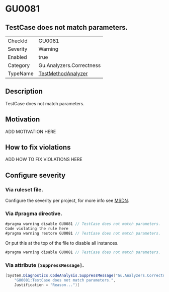 # GU0081
## TestCase does not match parameters.

<!-- start generated table -->
<table>
<tr>
  <td>CheckId</td>
  <td>GU0081</td>
</tr>
<tr>
  <td>Severity</td>
  <td>Warning</td>
</tr>
<tr>
  <td>Enabled</td>
  <td>true</td>
</tr>
<tr>
  <td>Category</td>
  <td>Gu.Analyzers.Correctness</td>
</tr>
<tr>
  <td>TypeName</td>
  <td><a href="https://github.com/GuOrg/Gu.Analyzers/blob/master/Gu.Analyzers.Analyzers/NodeAnalyzers/TestMethodAnalyzer.cs">TestMethodAnalyzer</a></td>
</tr>
</table>
<!-- end generated table -->

## Description

TestCase does not match parameters.

## Motivation

ADD MOTIVATION HERE

## How to fix violations

ADD HOW TO FIX VIOLATIONS HERE

<!-- start generated config severity -->
## Configure severity

### Via ruleset file.

Configure the severity per project, for more info see [MSDN](https://msdn.microsoft.com/en-us/library/dd264949.aspx).

### Via #pragma directive.
```C#
#pragma warning disable GU0081 // TestCase does not match parameters.
Code violating the rule here
#pragma warning restore GU0081 // TestCase does not match parameters.
```

Or put this at the top of the file to disable all instances.
```C#
#pragma warning disable GU0081 // TestCase does not match parameters.
```

### Via attribute `[SuppressMessage]`.

```C#
[System.Diagnostics.CodeAnalysis.SuppressMessage("Gu.Analyzers.Correctness", 
    "GU0081:TestCase does not match parameters.", 
    Justification = "Reason...")]
```
<!-- end generated config severity -->